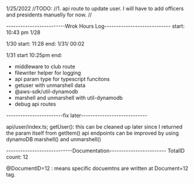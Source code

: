  1/25/2022
 //TODO:
        //1. api route to update user. I will have to add officers and presidents manuelly for now. 
        //



-------------------------Wrok Hours Log----------------------------
start: 10:43 pm 1/28  

1/30 start: 11:28   end: 1/31/ 00:02

1/31 start 10:25pm  end: 

+ middleware to club route
+ filewriter helper for logging
+ api param type for typescript funcitons
+ getuser with unmarshell data
+ @aws-sdk/util-dynamodb
+ marshell and unmarshell with util-dynamodb
+ debug api routes






------------------------fix later----------------------------

api/user/index.ts; getUser():  this can be cleaned up later since I returned the param itself from getItem() 
 api endpoints can be improved by using dynamoDB marshell() and unmarshell()



----------------------------Documentation------------------------
TotalID count: 12

@DocumentID=12 : means specific docuemtns are written at Document=12 tag. 